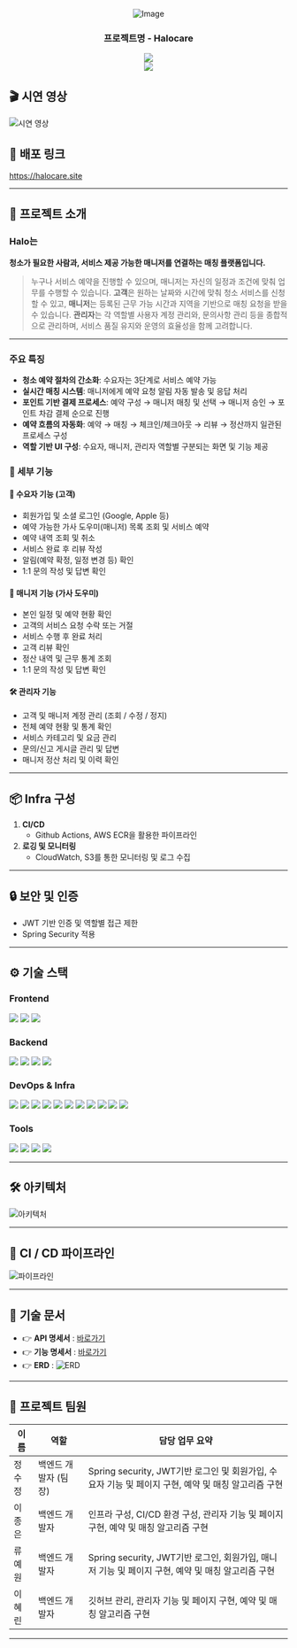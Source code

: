 <div align="center">

<!-- logo -->
![Image](https://github.com/user-attachments/assets/프로젝트로고)

### 프로젝트명 - Halocare

[<img src="https://img.shields.io/badge/release-v1.0.0-yellow?style=flat&logo=google-chrome&logoColor=white" />]()  
[<img src="https://img.shields.io/badge/프로젝트 기간-2025.05.26~2025.07.18-green?style=flat&logo=&logoColor=white" />]()

</div>

## 🎬 시연 영상
![시연 영상](https://github.com/user-attachments/assets/시연영상.gif)

## 🔗 배포 링크
https://halocare.site

---

## 📝 프로젝트 소개
### **Halo는**

**청소가 필요한 사람과, 서비스 제공 가능한 매니저를 연결하는 매칭 플랫폼입니다.**

> 누구나 서비스 예약을 진행할 수 있으며, 매니저는 자신의 일정과 조건에 맞춰 업무를 수행할 수 있습니다.
**고객**은 원하는 날짜와 시간에 맞춰 청소 서비스를 신청할 수 있고,
**매니저**는 등록된 근무 가능 시간과 지역을 기반으로 매칭 요청을 받을 수 있습니다.
**관리자**는 각 역할별 사용자 계정 관리와, 문의사항 관리 등을 종합적으로 관리하며, 서비스 품질 유지와 운영의 효율성을 함께 고려합니다.
>

---

### **주요 특징**
- **청소 예약 절차의 간소화**: 수요자는 3단계로 서비스 예약 가능
- **실시간 매칭 시스템**: 매니저에게 예약 요청 알림 자동 발송 및 응답 처리
- **포인트 기반 결제 프로세스**: 예약 구성 → 매니저 매칭 및 선택 → 매니저 승인 → 포인트 차감 결제 순으로 진행
- **예약 흐름의 자동화**: 예약 → 매칭 → 체크인/체크아웃 → 리뷰 → 정산까지 일관된 프로세스 구성
- **역할 기반 UI 구성**: 수요자, 매니저, 관리자 역할별 구분되는 화면 및 기능 제공

### 📍 세부 기능
#### 👤 수요자 기능 (고객)
- 회원가입 및 소셜 로그인 (Google, Apple 등)
- 예약 가능한 가사 도우미(매니저) 목록 조회 및 서비스 예약
- 예약 내역 조회 및 취소
- 서비스 완료 후 리뷰 작성
- 알림(예약 확정, 일정 변경 등) 확인
- 1:1 문의 작성 및 답변 확인

#### 🧹 매니저 기능 (가사 도우미)
- 본인 일정 및 예약 현황 확인
- 고객의 서비스 요청 수락 또는 거절
- 서비스 수행 후 완료 처리
- 고객 리뷰 확인
- 정산 내역 및 근무 통계 조회
- 1:1 문의 작성 및 답변 확인

#### 🛠️ 관리자 기능
- 고객 및 매니저 계정 관리 (조회 / 수정 / 정지)
- 전체 예약 현황 및 통계 확인
- 서비스 카테고리 및 요금 관리
- 문의/신고 게시글 관리 및 답변
- 매니저 정산 처리 및 이력 확인

---

## 📦 Infra 구성

1. **CI/CD**
    - Github Actions, AWS ECR을 활용한 파이프라인
2. **로깅 및 모니터링**
    - CloudWatch, S3를 통한 모니터링 및 로그 수집

---

## 🔒 보안 및 인증
- JWT 기반 인증 및 역할별 접근 제한
- Spring Security 적용

---

## ⚙ 기술 스택

### Frontend
<div>
<img src="https://img.shields.io/badge/react-61DAFB?style=for-the-badge&logo=react&logoColor=black">
<img src="https://img.shields.io/badge/vercel-000000?style=for-the-badge&logo=vercel&logoColor=white">
<img src="https://img.shields.io/badge/TypeScript-3178C6?style=for-the-badge&logo=typescript&logoColor=white">
</div>

### Backend
<div>
<img src="https://img.shields.io/badge/Spring Boot-6DB33F?style=for-the-badge&logo=springboot&logoColor=black">
<img src="https://img.shields.io/badge/Spring Boot_Security-6DB33F?style=for-the-badge&logo=springsecurity&logoColor=black">
<img src="https://img.shields.io/badge/MySql-4479A1?style=for-the-badge&logo=mysql&logoColor=black">
<img src="https://img.shields.io/badge/JSON_Web_Tokens-000000?style=for-the-badge&logo=jsonwebtokens&logoColor=white">

</div>

### DevOps & Infra
<div>
<img src="https://img.shields.io/badge/AWS EC2-FF9900?style=for-the-badge&logo=amazon-ec2&logoColor=black">
<img src="https://img.shields.io/badge/AWS RDS-445CDF?style=for-the-badge&logo=amazon-ec2&logoColor=black">
<img src="https://img.shields.io/badge/AWS S3-4C922B?style=for-the-badge&logo=amazon-ec2&logoColor=black">
<img src="https://img.shields.io/badge/AWS ECR-FF9900?style=for-the-badge&logo=amazon-ec2&logoColor=black">
<img src="https://img.shields.io/badge/AWS Lambda-FF9900?style=for-the-badge&logo=amazon-ec2&logoColor=black">
<img src="https://img.shields.io/badge/AWS CloudWatch-EF4044?style=for-the-badge&logo=amazon-ec2&logoColor=black">
<img src="https://img.shields.io/badge/AWS SNS-EF4044?style=for-the-badge&logo=amazon-ec2&logoColor=black">
<img src="https://img.shields.io/badge/githubactions-2088FF?style=for-the-badge&logo=githubactions&logoColor=black">
<img src="https://img.shields.io/badge/Docker-2496ED?style=for-the-badge&logo=docker&logoColor=white">
<img src="https://img.shields.io/badge/NGINX-009639?style=for-the-badge&logo=nginx&logoColor=white">
<img src="https://img.shields.io/badge/Cloudflare-F38020?style=for-the-badge&logo=cloudflare&logoColor=white">
</div>

### Tools
<div>
<img src="https://img.shields.io/badge/GitHub-181717?style=for-the-badge&logo=github&logoColor=white">
<img src="https://img.shields.io/badge/Github_Copilot-000000?style=for-the-badge&logo=githubcopilot&logoColor=white">
<img src="https://img.shields.io/badge/Claude-D97757?style=for-the-badge&logo=claude&logoColor=white">
<img src="https://img.shields.io/badge/Swagger-85EA2D?style=for-the-badge&logo=claude&logoColor=white">

</div>

---

## 🛠️ 아키텍처

![아키텍처](https://github.com/user-attachments/assets/09e4ab04-60a7-4057-9168-0a28092bfc07)

---

## 🚀 CI / CD 파이프라인

![파이프라인](https://github.com/user-attachments/assets/afb2f1d8-7a24-417c-9a37-297b7c71d104)

---

## 📄 기술 문서

- 👉 **API 명세서** : [바로가기](https://api.halocare.site/swagger-ui)
- 👉 **기능 명세서** : [바로가기](https://www.notion.so/1fca3f519ab88001af8ed29685217236?source=copy_link)
- 👉 **ERD** :
  ![ERD](https://github.com/user-attachments/assets/40372f13-838d-4f3d-a2de-a59fa231d5cb)

---

## 👥 프로젝트 팀원

| 이름  | 역할           | 담당 업무 요약                                                            |
|-----|--------------|---------------------------------------------------------------------|
| 정수정 | 백엔드 개발자 (팀장) | Spring security, JWT기반 로그인 및 회원가입, 수요자 기능 및 페이지 구현, 예약 및 매칭 알고리즘 구현 |
| 이종은 | 백엔드 개발자      | 인프라 구성, CI/CD 환경 구성, 관리자 기능 및 페이지 구현, 예약 및 매칭 알고리즘 구현               |
| 류예원 | 백엔드 개발자      | Spring security, JWT기반 로그인, 회원가입, 매니저 기능 및 페이지 구현, 예약 및 매칭 알고리즘 구현  |
| 이혜린 | 백엔드 개발자      | 깃허브 관리, 관리자 기능 및 페이지 구현, 예약 및 매칭 알고리즘 구현                            |

---
